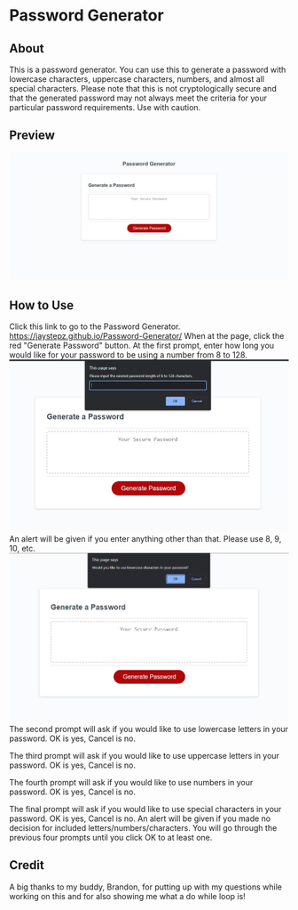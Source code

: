 # Password Generator
## About
This is a password generator. You can use this to generate a password with lowercase characters, uppercase characters, numbers, and almost all special characters.
Please note that this is not cryptologically secure and that the generated password may not always meet the criteria for your particular password requirements.
Use with caution.
## Preview
![JayStepz](./assets/PassGen.JPG "Page preview")
## How to Use
Click this link to go to the Password Generator. https://jaystepz.github.io/Password-Generator/
When at the page, click the red "Generate Password" button. At the first prompt, enter how long you would like for your password to be using a number from 8 to 128.
![JayStepz](./assets/PassPrompt.JPG "Input prompt preview")
An alert will be given if you enter anything other than that. Please use 8, 9, 10, etc.
![JayStepz](./assets/PassChoicePrompt.JPG "Choice prompt preview")
The second prompt will ask if you would like to use lowercase letters in your password. OK is yes, Cancel is no.

The third prompt will ask if you would like to use uppercase letters in your password. OK is yes, Cancel is no.

The fourth prompt will ask if you would like to use numbers in your password. OK is yes, Cancel is no.

The final prompt will ask if you would like to use special characters in your password. OK is yes, Cancel is no.
An alert will be given if you made no decision for included letters/numbers/characters. You will go through the previous four prompts until you click OK to at least one.
## Credit
A big thanks to my buddy, Brandon, for putting up with my questions while working on this and for also showing me what a do while loop is!
